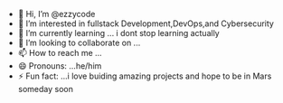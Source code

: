 - 👋 Hi, I’m @ezzycode
- 👀 I’m interested in fullstack Development,DevOps,and Cybersecurity
- 🌱 I’m currently learning ... i dont stop learning actually
- 💞️ I’m looking to collaborate on ...
- 📫 How to reach me ...
- 😄 Pronouns: ...he/him
- ⚡ Fun fact: ...i love buiding amazing projects and hope to be in Mars someday soon

<!---
ezzycode/ezzycode is a ✨ special ✨ repository because its `README.md` (this file) appears on your GitHub profile.
You can click the Preview link to take a look at your changes.
--->
